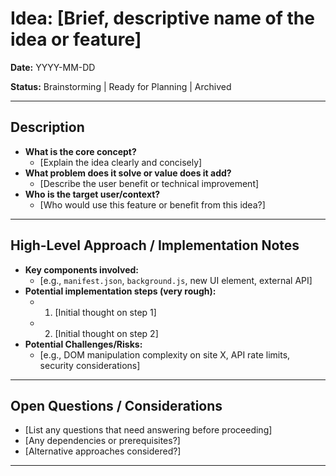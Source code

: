 # Idea: [Brief, descriptive name of the idea or feature]

**Date:** YYYY-MM-DD

**Status:** Brainstorming | Ready for Planning | Archived

---

## Description

- **What is the core concept?**
  - [Explain the idea clearly and concisely]
- **What problem does it solve or value does it add?**
  - [Describe the user benefit or technical improvement]
- **Who is the target user/context?**
  - [Who would use this feature or benefit from this idea?]

---

## High-Level Approach / Implementation Notes

- **Key components involved:**
  - [e.g., `manifest.json`, `background.js`, new UI element, external API]
- **Potential implementation steps (very rough):**
  - 1. [Initial thought on step 1]
  - 2. [Initial thought on step 2]
- **Potential Challenges/Risks:**
  - [e.g., DOM manipulation complexity on site X, API rate limits, security considerations]

---

## Open Questions / Considerations

- [List any questions that need answering before proceeding]
- [Any dependencies or prerequisites?]
- [Alternative approaches considered?]

---
